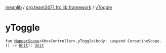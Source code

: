 [meanlib](../index.md) / [org.team2471.frc.lib.framework](index.md) / [yToggle](./y-toggle.md)

# yToggle

`fun `[`MapperScope`](-mapper-scope/index.md)`<XboxController>.yToggle(body: suspend CoroutineScope.() -> `[`Unit`](https://kotlinlang.org/api/latest/jvm/stdlib/kotlin/-unit/index.html)`): `[`Unit`](https://kotlinlang.org/api/latest/jvm/stdlib/kotlin/-unit/index.html)